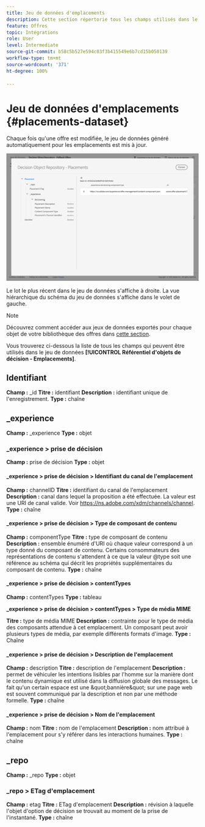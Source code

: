 ```yaml
---
title: Jeu de données d'emplacements
description: Cette section répertorie tous les champs utilisés dans le jeu de données exporté pour les emplacements.
feature: Offres
topic: Intégrations
role: User
level: Intermediate
source-git-commit: b58c5b527e594c03f3b415549e6b7cd15b050139
workflow-type: tm+mt
source-wordcount: '371'
ht-degree: 100%

---
```


# Jeu de données d&#39;emplacements {#placements-dataset}

Chaque fois qu&#39;une offre est modifiée, le jeu de données généré automatiquement pour les emplacements est mis à jour.

![](../../assets/dataset-placements.png)

Le lot le plus récent dans le jeu de données s&#39;affiche à droite. La vue hiérarchique du schéma du jeu de données s&#39;affiche dans le volet de gauche.

>[!NOTE]
>
>Découvrez comment accéder aux jeux de données exportés pour chaque objet de votre bibliothèque des offres dans [cette section](../export-catalog/access-dataset.md).

Vous trouverez ci-dessous la liste de tous les champs qui peuvent être utilisés dans le jeu de données **[!UICONTROL Référentiel d&#39;objets de décision - Emplacements]**.

<!--A placement describes a location or place in a personalized message. It is used to set technical constraints for content that the personalization decision supplies. The placement also represents a request to produce certain types of metrics when an experience event is produced where this placement is involved. For instance, the placement facilitates a personalized clickable image inside an email shown to an end-user. The placement may for instance request from the assembled experience that the click on its image gets reported in an experience event with a metric https://ns.adobe.com/xdm/data/metrics/web/linkclicks and a reference to this placement.-->

## Identifiant

**Champ :** _id 
**Titre :** identifiant 
**Description :** identifiant unique de l&#39;enregistrement.
**Type :** chaîne

## _experience

**Champ :** _experience
**Type :** objet

### _experience > prise de décision

**Champ :** prise de décision
**Type :** objet

#### _experience > prise de décision > Identifiant du canal de l&#39;emplacement

**Champ :** channelID
**Titre :** identifiant du canal de l&#39;emplacement
**Description :** canal dans lequel la proposition a été effectuée. La valeur est une URI de canal valide. Voir https://ns.adobe.com/xdm/channels/channel.
**Type :** chaîne

#### _experience > prise de décision > Type de composant de contenu

**Champ :** componentType
**Titre :** type de composant de contenu
**Description :** ensemble énuméré d&#39;URI où chaque valeur correspond à un type donné du composant de contenu. Certains consommateurs des représentations de contenu s&#39;attendent à ce que la valeur @type soit une référence au schéma qui décrit les propriétés supplémentaires du composant de contenu.
**Type :** chaîne

#### _experience > prise de décision > contentTypes

**Champ :** contentTypes
**Type :** tableau

**_experience > prise de décision > contentTypes > Type de média MIME**

**Titre :** type de média MIME
**Description :** contrainte pour le type de média des composants attendue à cet emplacement. Un composant peut avoir plusieurs types de média, par exemple différents formats d&#39;image.
**Type :** Chaîne

#### _experience > prise de décision > Description de l&#39;emplacement

**Champ :** description
**Titre :** description de l&#39;emplacement
**Description :** permet de véhiculer les intentions lisibles par l&#39;homme sur la manière dont le contenu dynamique est utilisé dans la diffusion globale des messages. Le fait qu&#39;un certain espace est une \&quot;bannière\&quot; sur une page web est souvent communiqué par la description et non par une méthode formelle.
**Type :** chaîne

#### _experience > prise de décision > Nom de l&#39;emplacement

**Champ :** nom
**Titre :** nom de l&#39;emplacement
**Description :** nom attribué à l&#39;emplacement pour s&#39;y référer dans les interactions humaines.
**Type :** chaîne

## _repo

**Champ :** _repo 
**Type :** objet

### _repo > ETag d&#39;emplacement

**Champ :** etag
**Titre :** ETag d&#39;emplacement
**Description :** révision à laquelle l&#39;objet d&#39;option de décision se trouvait au moment de la prise de l&#39;instantané.
**Type :** chaîne
